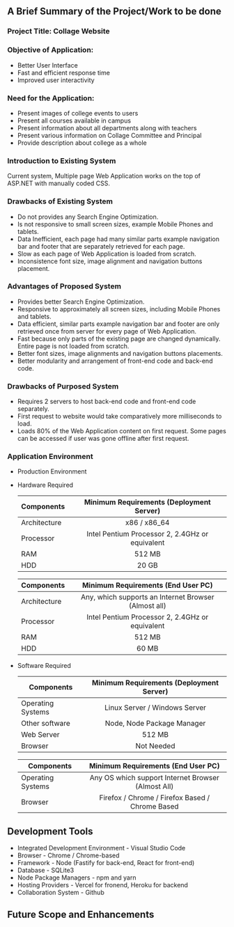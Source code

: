 ## A Brief Summary of the Project/Work to be done



### Project Title: Collage Website

### Objective of Application:

- Better User Interface
- Fast and efficient response time
- Improved user interactivity

### Need for the Application:

- Present images of college events to users
- Present all courses available in campus
- Present information about all departments along with teachers
- Present various information on Collage Committee and Principal
- Provide description about college as a whole

### Introduction to Existing System

Current system, Multiple page Web Application works on the top of ASP.NET with manually coded CSS. 

### Drawbacks of Existing System

- Do not provides any Search Engine Optimization.
- Is not responsive to small screen sizes, example Mobile Phones and tablets.
- Data Inefficient, each page had many similar parts example navigation bar and footer that are separately retrieved for each page.
- Slow as each page of Web Application is loaded from scratch.
- Inconsistence font size, image alignment and navigation buttons placement.

### Advantages of Proposed System

- Provides better Search Engine Optimization.
- Responsive to approximately all screen sizes, including Mobile Phones and tablets.
- Data efficient, similar parts example navigation bar and footer are only retrieved once from server for every page of Web Application.
- Fast because only parts of the existing page are changed dynamically. Entire page is not loaded from scratch.
- Better font sizes, image alignments and navigation buttons placements.
- Better modularity and arrangement of front-end code and back-end code.

### Drawbacks of Purposed System

- Requires 2 servers to host back-end code and front-end code separately.
- First request to website would take comparatively more milliseconds to load.
- Loads 80% of the Web Application content on first request. Some pages can be accessed if user was gone offline after first request.

### Application Environment

- Production Environment

- Hardware Required

  | Components   |    Minimum Requirements (Deployment Server)     |
  | ------------ | :---------------------------------------------: |
  | Architecture |                  x86 / x86_64                   |
  | Processor    | Intel Pentium Processor 2, 2.4GHz or equivalent |
  | RAM          |                     512 MB                      |
  | HDD          |                      20 GB                      |

  | Components   |          Minimum Requirements (End User PC)          |
  | ------------ | :--------------------------------------------------: |
  | Architecture | Any, which supports an Internet Browser (Almost all) |
  | Processor    |   Intel Pentium Processor 2, 2.4GHz or equivalent    |
  | RAM          |                        512 MB                        |
  | HDD          |                        60 MB                         |

- Software Required

  | Components        | Minimum Requirements (Deployment Server) |
  | ----------------- | :--------------------------------------: |
  | Operating Systems |      Linux Server / Windows Server       |
  | Other software    |        Node, Node Package Manager        |
  | Web Server        |                  512 MB                  |
  | Browser           |                Not Needed                |

  | Components        |         Minimum Requirements (End User PC)         |
  | ----------------- | :------------------------------------------------: |
  | Operating Systems | Any OS which support Internet Browser (Almost All) |
  | Browser           |  Firefox / Chrome / Firefox Based / Chrome Based   |

## Development Tools

- Integrated Development Environment - Visual Studio Code
- Browser - Chrome / Chrome-based 
- Framework - Node (Fastify for back-end, React for front-end)
- Database - SQLite3
- Node Package Managers - npm and yarn
- Hosting Providers - Vercel for fronend, Heroku for backend
- Collaboration System - Github

## Future Scope and Enhancements



